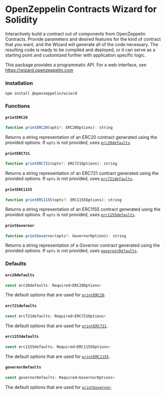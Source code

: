 # OpenZeppelin Contracts Wizard for Solidity

Interactively build a contract out of components from OpenZeppelin Contracts. Provide parameters and desired features for the kind of contract that you want, and the Wizard will generate all of the code necessary. The resulting code is ready to be compiled and deployed, or it can serve as a starting point and customized further with application specific logic.

This package provides a programmatic API. For a web interface, see https://wizard.openzeppelin.com

### Installation

`npm install @openzeppelin/wizard`

### Functions

#### `printERC20`
```js
function printERC20(opts?: ERC20Options): string
```
Returns a string representation of an ERC20 contract generated using the provided options. If `opts` is not provided, uses [`erc20defaults`](#erc20defaults).

#### `printERC721`
```js
function printERC721(opts?: ERC721Options): string
```
Returns a string representation of an ERC721 contract generated using the provided options. If `opts` is not provided, uses [`erc721defaults`](#erc721defaults).

#### `printERC1155`
```js
function printERC1155(opts?: ERC1155Options): string
```
Returns a string representation of an ERC1155 contract generated using the provided options. If `opts` is not provided, uses [`erc1155defaults`](#erc1155defaults).

#### `printGovernor`
```js
function printGovernor(opts?: GovernorOptions): string
```
Returns a string representation of a Governor contract generated using the provided options. If `opts` is not provided, uses [`governorDefaults`](#governorDefaults).

### Defaults

#### `erc20defaults`
```js
const erc20defaults: Required<ERC20Options>
```
The default options that are used for [`printERC20`](#printerc20).

#### `erc721defaults`
```js
const erc721defaults: Required<ERC721Options>
```
The default options that are used for [`printERC721`](#printerc721).

#### `erc1155defaults`
```js
const erc1155defaults: Required<ERC1155Options>
```
The default options that are used for [`printERC1155`](#printERC1155).

#### `governorDefaults`
```js
const governorDefaults: Required<GovernorOptions>
```
The default options that are used for [`printGovernor`](#printGovernor).
